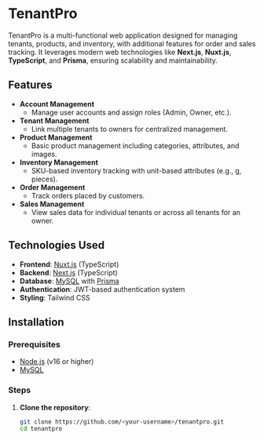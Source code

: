 # TenantPro

TenantPro is a multi-functional web application designed for managing tenants, products, and inventory, with additional features for order and sales tracking. It leverages modern web technologies like **Next.js**, **Nuxt.js**, **TypeScript**, and **Prisma**, ensuring scalability and maintainability.

## Features

- **Account Management**
  - Manage user accounts and assign roles (Admin, Owner, etc.).
- **Tenant Management**
  - Link multiple tenants to owners for centralized management.
- **Product Management**
  - Basic product management including categories, attributes, and images.
- **Inventory Management**
  - SKU-based inventory tracking with unit-based attributes (e.g., g, pieces).
- **Order Management**
  - Track orders placed by customers.
- **Sales Management**
  - View sales data for individual tenants or across all tenants for an owner.

## Technologies Used

- **Frontend**: [Nuxt.js](https://nuxtjs.org/) (TypeScript)
- **Backend**: [Next.js](https://nextjs.org/) (TypeScript)
- **Database**: [MySQL](https://www.mysql.com/) with [Prisma](https://www.prisma.io/)
- **Authentication**: JWT-based authentication system
- **Styling**: Tailwind CSS

## Installation

### Prerequisites
- [Node.js](https://nodejs.org/) (v16 or higher)
- [MySQL](https://www.mysql.com/)

### Steps

1. **Clone the repository**:
   ```bash
   git clone https://github.com/<your-username>/tenantpro.git
   cd tenantpro
